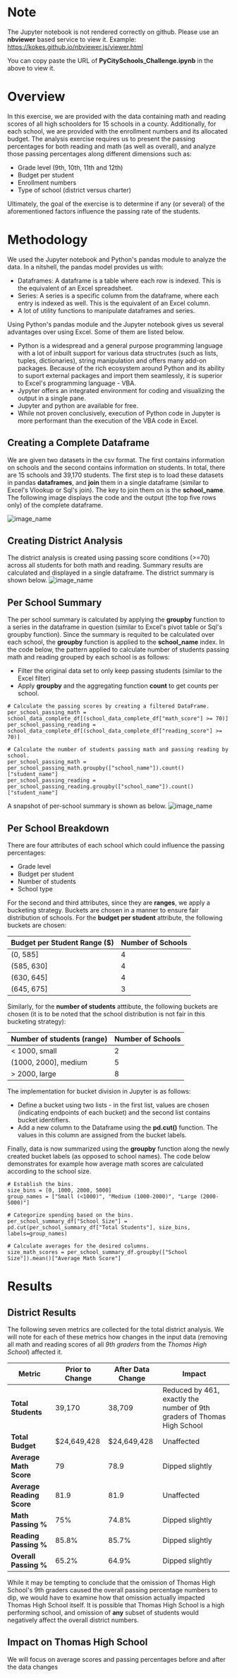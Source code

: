 # Note

The Jupyter notebook is not rendered correctly on github. Please use an **nbviewer** based service to view it. Example: https://kokes.github.io/nbviewer.js/viewer.html

You can copy paste the URL of **PyCitySchools_Challenge.ipynb** in the above to view it.

# Overview

In this exercise, we are provided with the data containing math and reading scores of all high schoolders for 15 schools in a county. Additionally, for each school, we are provided with the enrollment numbers and its allocated budget. The analysis exercise requires us to present the passing percentages for both reading and math (as well as overall), and analyze those passing percentages along different dimensions such as:

* Grade level (9th, 10th, 11th and 12th)
* Budget per student
* Enrollment numbers
* Type of school (district versus charter)

Ultimately, the goal of the exercise is to determine if any (or several) of the aforementioned factors influence the passing rate of the students.

# Methodology

We used the Jupyter notebook and Python's pandas module to analyze the data. In a nitshell, the pandas model provides us with:

* Dataframes: A dataframe is a table where each row is indexed. This is the equivalent of an Excel spreadsheet.
* Series: A series is a specific column from the dataframe, where each entry is indexed as well. This is the equivalent of an Excel column.
* A lot of utility functions to manipulate dataframes and series.

Using Python's pandas module and the Jupyter notebook gives us several advantages over using Excel. Some of them are listed below.
* Python is a widespread and a general purpose programming language with a lot of inbuilt support for various data structrutes (such as lists, tuples, dictionaries), string manipulation and offers many add-on packages. Because of the rich ecosystem around Python and its ability to suport external packages and import them seamlessly, it is superior to Excel's programming language - VBA.
* Jypyter offers an integrated environment for coding and visualizing the output in a single pane.
* Jupyter and python are available for free.
* While not proven conclusively, execution of Python code in Jupyter is more performant than the execution of the VBA code in Excel.

## Creating a Complete Dataframe
We are given two datasets in the csv format. The first contains information on schools and the second contains information on students. In total, there are 15 schools and 39,170 students. The first step is to load these datasets in pandas **dataframes**, and **join** them in a single dataframe (similar to Excel's Vlookup or Sql's join). The key to join them on is the **school_name**. The following image displays the code and the output (the top five rows only) of the complete dataframe.

![image_name](Images/school_data_complete.png)

## Creating District Analysis
The district analysis is created using passing score conditions (>=70) across all students for both math and reading. Summary results are calculated and displayed in a single dataframe. The district summary is shown below.
![image_name](Images/district_summary.png)

## Per School Summary
The per school summary is calculated by applying the **groupby** function to a series in the dataframe in question (similar to Excel's pivot table or Sql's groupby function). Since the summary is requited to be calculated over each school, the **groupby** function is applied to the **school_name** index. In the code below, the pattern applied to calculate number of students passing math and reading grouped by each school is as follows:
* Filter the original data set to only keep passing students (similar to the Excel filter)
* Apply **groupby** and the aggregating function **count** to get counts per school.

```
# Calculate the passing scores by creating a filtered DataFrame.
per_school_passing_math = school_data_complete_df[(school_data_complete_df["math_score"] >= 70)]
per_school_passing_reading = school_data_complete_df[(school_data_complete_df["reading_score"] >= 70)]

# Calculate the number of students passing math and passing reading by school.
per_school_passing_math = per_school_passing_math.groupby(["school_name"]).count()["student_name"]
per_school_passing_reading = per_school_passing_reading.groupby(["school_name"]).count()["student_name"]
```

A snapshot of per-school summary is shown as below.
![image_name](Images/per_school.png)

## Per School Breakdown
There are four attributes of each school which could influence the passing percentages:
* Grade level
* Budget per student
* Number of students
* School type

For the second and third attributes, since they are **ranges**, we apply a bucketing strategy. Buckets are chosen in a manner to ensure fair distribution of schools. For the **budget per student** attribute, the following buckets are chosen:

| Budget per Student Range ($) | Number of Schools | 
| ---------------------------- |-------------------|
| (0, 585] | 4 |
| (585, 630] | 4 |
| (630, 645] | 4 |
| (645, 675] | 3 |

Similarly, for the **number of students** atttibute, the following buckets are chosen (it is to be noted that the school distribution is not fair in this bucketing strategy):

| Number of students (range) | Number of Schools | 
| -------------------------- |-------------------|
| < 1000, small | 2 |
| (1000, 2000], medium | 5 |
| > 2000, large | 8 |

The implementation for bucket division in Jupyter is as follows:
* Define a bucket using two lists - in the first list, values are chosen (indicating endpoints of each bucket) and the second list contains bucket identifiers.
* Add a new column to the Dataframe using the **pd.cut()** function. The values in this column are assigned from the bucket labels.

Finally, data is now summarized using the **groupby** function along the newly created bucket labels (as opposed to school names). The code below demonstrates for example how average math scores are calculated according to the school size.

```
# Establish the bins.
size_bins = [0, 1000, 2000, 5000]
group_names = ["Small (<1000)", "Medium (1000-2000)", "Large (2000-5000)"]

# Categorize spending based on the bins.
per_school_summary_df["School Size"] = pd.cut(per_school_summary_df["Total Students"], size_bins, labels=group_names)

# Calculate averages for the desired columns. 
size_math_scores = per_school_summary_df.groupby(["School Size"]).mean()["Average Math Score"]
```

# Results

## District Results
The following seven metrics are collected for the total district analysis. We will note for each of these metrics how changes in the input data (removing all math and reading scores of all *9th graders* from the *Thomas High School*) affected it.

| Metric | Prior to Change | After Data Change | Impact |
| ------ |-----------------|-------------------|--------|
| **Total Students** | 39,170 | 38,709 | Reduced by 461, exactly the number of 9th graders of Thomas High School |
| **Total Budget** | $24,649,428 | $24,649,428 | Unaffected |
| **Average Math Score** | 79 | 78.9 | Dipped slightly |
| **Average Reading Score** | 81.9 | 81.9 | Unaffected |
| **Math Passing %** | 75% | 74.8% | Dipped slightly |
| **Reading Passing %** | 85.8% | 85.7% | Dipped slightly |
| **Overall Passing %** | 65.2% | 64.9% | Dipped slightly |

While it may be tempting to conclude that the omission of Thomas High School's 9th graders caused the overall passing percentage numbers to dip, we would have to examine how that omission actually impacted Thomas High School itself. It is possible that Thomas High School is a high performing school, and omission of **any** subset of students would negatively affect the overall district numbers.

## Impact on Thomas High School

We will focus on average scores and passing percentages before and after the data changes 
